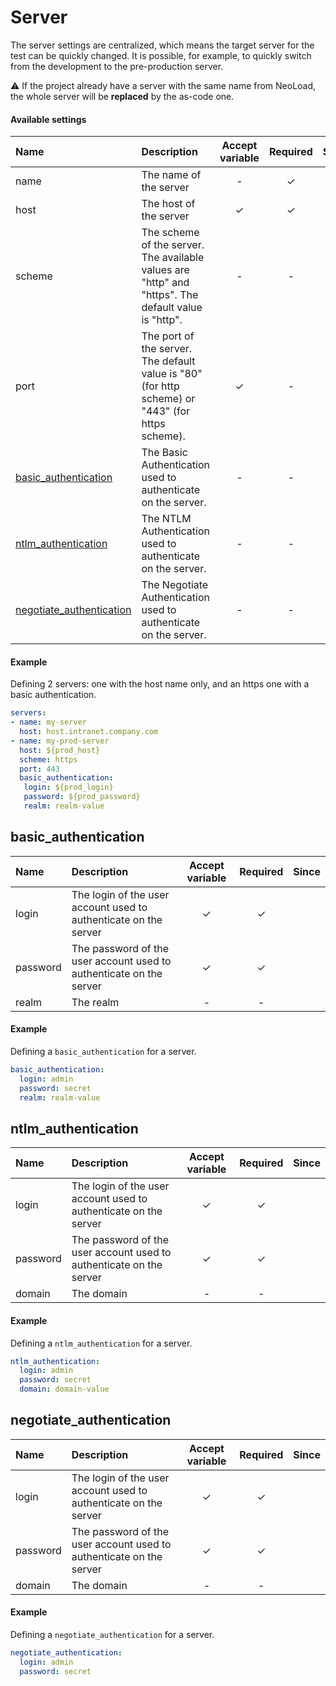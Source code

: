 # Server
The server settings are centralized, which means the target server for the test can be quickly changed. It is possible, for example, to quickly switch from the development to the pre-production server.

:warning: If the project already have a server with the same name from NeoLoad, the whole server will be __replaced__ by the as-code one.

#### Available settings

| Name                                                  | Description                                                                                         | Accept variable | Required | Since |
|:----------------------------------------------------- |:--------------------------------------------------------------------------------------------------- |:---------------:|:--------:|:-----:|
| name                                                  | The name of the server                                                                              | -               | &#x2713; |       |
| host                                                  | The host of the server                                                                              | &#x2713;        | &#x2713; |       |
| scheme                                                | The scheme of the server. The available values are "http" and "https". The default value is "http". | -               | -        |       |
| port                                                  | The port of the server. The default value is "80" (for http scheme) or "443" (for https scheme).    | &#x2713;        | -        |       |
| [basic_authentication](#basic_authentication)         | The Basic Authentication used to authenticate on the server.                                        | -               | -        |       |
| [ntlm_authentication](#ntlm_authentication)           | The NTLM Authentication used to authenticate on the server.                                         | -               | -        |       |
| [negotiate_authentication](#negotiate_authentication) | The Negotiate Authentication used to authenticate on the server.                                    | -               | -        |       |

#### Example
Defining 2 servers: one with the host name only, and an https one with a basic authentication.
```yaml
servers:
- name: my-server
  host: host.intranet.company.com
- name: my-prod-server
  host: ${prod_host}
  scheme: https
  port: 443
  basic_authentication:
   login: ${prod_login}
   password: ${prod_password}
   realm: realm-value
```

## basic_authentication
| Name        | Description                                                         | Accept variable | Required | Since |
|:----------- |:------------------------------------------------------------------- |:---------------:|:--------:|:-----:|
| login       | The login of the user account used to authenticate on the server    | &#x2713;        | &#x2713; |       |
| password    | The password of the user account used to authenticate on the server | &#x2713;        | &#x2713; |       |
| realm       | The realm                                                           | -               | -        |       |

#### Example
Defining a `basic_authentication` for a server.
```yaml
basic_authentication:
  login: admin
  password: secret
  realm: realm-value
```

## ntlm_authentication
| Name        | Description                                                         | Accept variable | Required | Since |
|:----------- |:------------------------------------------------------------------- |:---------------:|:--------:|:-----:|
| login       | The login of the user account used to authenticate on the server    | &#x2713;        | &#x2713; |       |
| password    | The password of the user account used to authenticate on the server | &#x2713;        | &#x2713; |       |
| domain      | The domain                                                          | -               | -        |       |

#### Example
Defining a `ntlm_authentication` for a server.
```yaml
ntlm_authentication:
  login: admin
  password: secret
  domain: domain-value
```

## negotiate_authentication
| Name        | Description                                                         | Accept variable | Required | Since |
|:----------- |:------------------------------------------------------------------- |:---------------:|:--------:|:-----:|
| login       | The login of the user account used to authenticate on the server    | &#x2713;        | &#x2713; |       |
| password    | The password of the user account used to authenticate on the server | &#x2713;        | &#x2713; |       |
| domain | The domain                                                               | -               | -        |       |

#### Example
Defining a `negotiate_authentication` for a server.
```yaml
negotiate_authentication:
  login: admin
  password: secret
```
